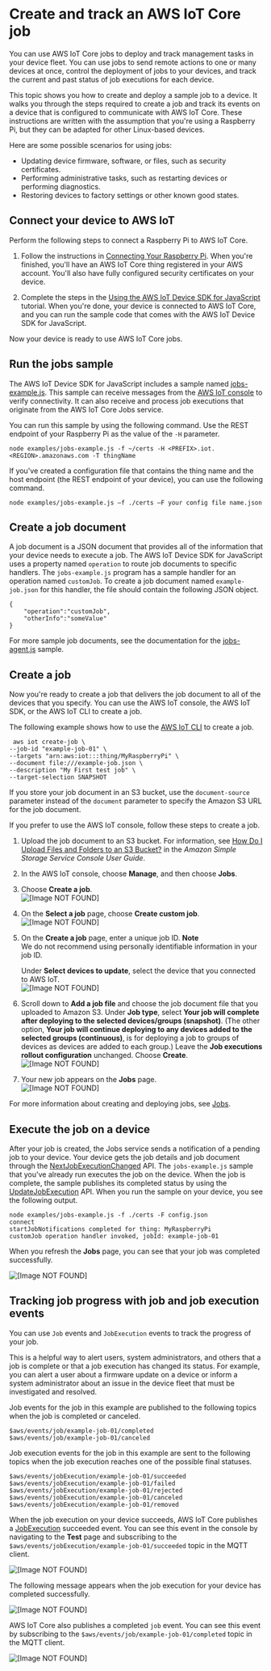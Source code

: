 # Create and track an AWS IoT Core job<a name="ios-sdk-create-job"></a>

 You can use AWS IoT Core jobs to deploy and track management tasks in your device fleet\. You can use jobs to send remote actions to one or many devices at once, control the deployment of jobs to your devices, and track the current and past status of job executions for each device\.

This topic shows you how to create and deploy a sample job to a device\. It walks you through the steps required to create a job and track its events on a device that is configured to communicate with AWS IoT Core\. These instructions are written with the assumption that you're using a Raspberry Pi, but they can be adapted for other Linux\-based devices\. 

Here are some possible scenarios for using jobs:
+ Updating device firmware, software, or files, such as security certificates\.
+ Performing administrative tasks, such as restarting devices or performing diagnostics\.
+ Restoring devices to factory settings or other known good states\.

## Connect your device to AWS IoT<a name="ios-sdk-jobs-device-setup"></a>

Perform the following steps to connect a Raspberry Pi to AWS IoT Core\.

1. Follow the instructions in [Connecting Your Raspberry Pi](sdk-tutorials.html)\. When you're finished, you'll have an AWS IoT Core thing registered in your AWS account\. You'll also have fully configured security certificates on your device\.

1. Complete the steps in the [Using the AWS IoT Device SDK for JavaScript](iot-device-sdk-node.html) tutorial\. When you're done, your device is connected to AWS IoT Core, and you can run the sample code that comes with the AWS IoT Device SDK for JavaScript\.

Now your device is ready to use AWS IoT Core jobs\.

## Run the jobs sample<a name="ios-sdk-jobs-run-sample"></a>

The AWS IoT Device SDK for JavaScript includes a sample named [jobs\-example\.js](https://github.com/aws/aws-iot-device-sdk-js/blob/master/examples/jobs-example.js)\. This sample can receive messages from the [AWS IoT console](https://console.aws.amazon.com/iot) to verify connectivity\. It can also receive and process job executions that originate from the AWS IoT Core Jobs service\.

You can run this sample by using the following command\. Use the REST endpoint of your Raspberry Pi as the value of the `-H` parameter\.

```
node examples/jobs-example.js -f ~/certs -H <PREFIX>.iot.<REGION>.amazonaws.com -T thingName
```

If you've created a configuration file that contains the thing name and the host endpoint \(the REST endpoint of your device\), you can use the following command\.

```
node examples/jobs-example.js –f ./certs –F your config file name.json
```

## Create a job document<a name="ios-sdk-jobs-create-job-document"></a>

A job document is a JSON document that provides all of the information that your device needs to execute a job\. The AWS IoT Device SDK for JavaScript uses a property named `operation` to route job documents to specific handlers\. The `jobs-example.js` program has a sample handler for an operation named `customJob`\. To create a job document named `example-job.json` for this handler, the file should contain the following JSON object\.

```
{
    "operation":"customJob",
    "otherInfo":"someValue"
}
```

For more sample job documents, see the documentation for the [jobs\-agent\.js](https://www.npmjs.com/package/aws-iot-device-sdk#jobs-agentjs) sample\.

## Create a job<a name="ios-sdk-jobs-create-job"></a>

Now you're ready to create a job that delivers the job document to all of the devices that you specify\. You can use the AWS IoT console, the AWS IoT SDK, or the AWS IoT CLI to create a job\.

The following example shows how to use the [AWS IoT CLI](https://docs.aws.amazon.com/cli/latest/reference/iot/create-job.html) to create a job\.

```
 aws iot create-job \
--job-id "example-job-01" \
--targets "arn:aws:iot:::thing/MyRaspberryPi" \
--document file:///example-job.json \
--description "My First test job" \
--target-selection SNAPSHOT
```

If you store your job document in an S3 bucket, use the `document-source` parameter instead of the `document` parameter to specify the Amazon S3 URL for the job document\.

If you prefer to use the AWS IoT console, follow these steps to create a job\.

1. Upload the job document to an S3 bucket\. For information, see [How Do I Upload Files and Folders to an S3 Bucket?](https://docs.aws.amazon.com/AmazonS3/latest/user-guide/upload-objects.html) in the *Amazon Simple Storage Service Console User Guide*\.

1. In the AWS IoT console, choose **Manage**, and then choose **Jobs**\.

1. Choose **Create a job**\.  
![\[Image NOT FOUND\]](http://docs.aws.amazon.com/iot/latest/developerguide/images/start-job.png)

1. On the **Select a job** page, choose **Create custom job**\.  
![\[Image NOT FOUND\]](http://docs.aws.amazon.com/iot/latest/developerguide/images/select-job.png)

1. On the **Create a job** page, enter a unique job ID\.
**Note**  
We do not recommend using personally identifiable information in your job ID\.

   Under **Select devices to update**, select the device that you connected to AWS IoT\.  
![\[Image NOT FOUND\]](http://docs.aws.amazon.com/iot/latest/developerguide/images/create-job.png)

1. Scroll down to **Add a job file** and choose the job document file that you uploaded to Amazon S3\. Under **Job type**, select **Your job will complete after deploying to the selected devices/groups \(snapshot\)**\. \(The other option, **Your job will continue deploying to any devices added to the selected groups \(continuous\)**, is for deploying a job to groups of devices as devices are added to each group\.\) Leave the **Job executions rollout configuration** unchanged\. Choose **Create**\.  
![\[Image NOT FOUND\]](http://docs.aws.amazon.com/iot/latest/developerguide/images/add-job-file.png)

1. Your new job appears on the **Jobs** page\.  
![\[Image NOT FOUND\]](http://docs.aws.amazon.com/iot/latest/developerguide/images/newly-created-job.png)

For more information about creating and deploying jobs, see [Jobs](iot-jobs.md)\.

## Execute the job on a device<a name="ios-sdk-jobs-execute-job"></a>

After your job is created, the Jobs service sends a notification of a pending job to your device\. Your device gets the job details and job document through the [NextJobExecutionChanged](jobs-api.html#jobs-mqtt-api) API\. The `jobs-example.js` sample that you've already run executes the job on the device\. When the job is complete, the sample publishes its completed status by using the [UpdateJobExecution](https://docs.aws.amazon.com/iot/latest/apireference/API_iot-jobs-data_UpdateJobExecution.html) API\. When you run the sample on your device, you see the following output\.

```
node examples/jobs-example.js -f ./certs -F config.json
connect
startJobNotifications completed for thing: MyRaspberryPi
customJob operation handler invoked, jobId: example-job-01
```

When you refresh the **Jobs** page, you can see that your job was completed successfully\.

![\[Image NOT FOUND\]](http://docs.aws.amazon.com/iot/latest/developerguide/images/completed-job.png)

## Tracking job progress with job and job execution events<a name="ios-sdk-jobs-track-job"></a>

You can use `Job` events and `JobExecution` events to track the progress of your job\. 

This is a helpful way to alert users, system administrators, and others that a job is complete or that a job execution has changed its status\. For example, you can alert a user about a firmware update on a device or inform a system administrator about an issue in the device fleet that must be investigated and resolved\.

Job events for the job in this example are published to the following topics when the job is completed or canceled\.

```
$aws/events/job/example-job-01/completed
$aws/events/job/example-job-01/canceled
```

Job execution events for the job in this example are sent to the following topics when the job execution reaches one of the possible final statuses\.

```
$aws/events/jobExecution/example-job-01/succeeded
$aws/events/jobExecution/example-job-01/failed
$aws/events/jobExecution/example-job-01/rejected
$aws/events/jobExecution/example-job-01/canceled
$aws/events/jobExecution/example-job-01/removed
```

When the job execution on your device succeeds, AWS IoT Core publishes a [JobExecution](https://docs.aws.amazon.com/iot/latest/apireference/API_iot-jobs-data_JobExecution.html) succeeded event\. You can see this event in the console by navigating to the **Test** page and subscribing to the `$aws/events/jobExecution/example-job-01/succeeded` topic in the MQTT client\.

![\[Image NOT FOUND\]](http://docs.aws.amazon.com/iot/latest/developerguide/images/subscribe-job-topic.png)

The following message appears when the job execution for your device has completed successfully\.

![\[Image NOT FOUND\]](http://docs.aws.amazon.com/iot/latest/developerguide/images/job-mqtt-message-succeeded.png)

AWS IoT Core also publishes a completed `job` event\. You can see this event by subscribing to the `$aws/events/job/example-job-01/completed` topic in the MQTT client\.

![\[Image NOT FOUND\]](http://docs.aws.amazon.com/iot/latest/developerguide/images/job-mqtt-message-completed.png)